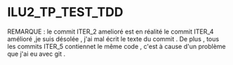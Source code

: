 # ILU2_TP_TEST_TDD
REMARQUE : le commit ITER_2 amelioré est en réalité le commit ITER_4 amélioré ,je suis désolée ,  j'ai mal écrit le texte du commit . De plus , tous les commits ITER_5 contiennet le même code , c'est à cause d'un problème que j'ai eu avec git .
